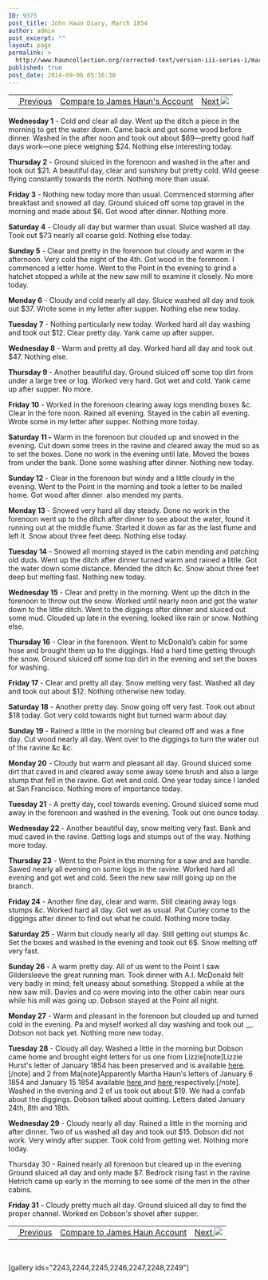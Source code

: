 ```yaml
---
ID: 9375
post_title: John Haun Diary, March 1854
author: admin
post_excerpt: ""
layout: page
permalink: >
  http://www.hauncollection.org/corrected-text/version-iii-series-i/march-1854-2/
published: true
post_date: 2014-09-06 05:16:30
---
```

<table style="width: 100%;">
<tbody>
<tr>
<td><a title="February 1854" href="http://www.hauncollection.org/version-3/version-iii-series-i/february-1854-2/"><img src="https://lh3.googleusercontent.com/-EFJpxxNiPNw/VqgtWBCZrMI/AAAAAAAAAFU/WfY4lPFWWkg/s800-Ic42/Soeb-Plain-Arrows-8-10px.png" alt="" width="10" height="10" /> Previous</a></td>
<td style="text-align: center;"><a title="March 1854" href="http://www.hauncollection.org/version-3/version-iii-series-i/march-1854/">Compare to James Haun's Account</a></td>
<td style="text-align: right;"><a title="April 1854" href="http://www.hauncollection.org/version-3/version-iii-series-i/april-1854-2/">Next <img src="https://lh3.googleusercontent.com/-67k0cYlpXHw/VqgtWKz1MXI/AAAAAAAAAFU/k9PW_Piyurk/s800-Ic42/Soeb-Plain-Arrows-5-10px.png" /></a></td>
</tr>
</tbody>
</table>
<strong>Wednesday 1</strong> - Cold and clear all day. Went up the ditch a piece in the morning to get the water down. Came back and got some wood before dinner. Washed in the after noon and took out about $69—pretty good half days work—one piece weighing $24. Nothing else interesting today.

<strong>Thursday 2</strong> - Ground sluiced in the forenoon and washed in the after and took out $21. A beautiful day, clear and sunshiny but pretty cold. Wild geese flying constantly towards the north. Nothing more than usual.

<strong>Friday 3</strong> - Nothing new today more than usual. Commenced storming after breakfast and snowed all day. Ground sluiced off some top gravel in the morning and made about $6. Got wood after dinner. Nothing more.

<strong>Saturday 4</strong> - Cloudy all day but warmer than usual. Sluice washed all day. Took out $73 nearly all coarse gold. Nothing else today.

<strong>Sunday 5</strong> - Clear and pretty in the forenoon but cloudy and warm in the afternoon. Very cold the night of the 4th. Got wood in the forenoon. I commenced a letter home. Went to the Point in the evening to grind a hatchet stopped a while at the new saw mill to examine it closely. No more today.

<strong>Monday 6</strong> - Cloudy and cold nearly all day. Sluice washed all day and took out $37. Wrote some in my letter after supper. Nothing else new today.

<strong>Tuesday 7</strong> - Nothing particularly new today. Worked hard all day washing and took out $12. Clear pretty day. Yank came up after supper.

<strong>Wednesday 8</strong> - Warm and pretty all day. Worked hard all day and took out $47. Nothing else.

<strong>Thursday 9</strong> - Another beautiful day. Ground sluiced off some top dirt from under a large tree or log. Worked very hard. Got wet and cold. Yank came up after supper. No more.

<strong>Friday 10</strong> - Worked in the forenoon clearing away logs mending boxes &amp;c. Clear in the fore noon. Rained all evening. Stayed in the cabin all evening. Wrote some in my letter after supper. Nothing more today.

<strong>Saturday 11 -</strong> Warm in the forenoon but clouded up and snowed in the evening. Cut down some trees in the ravine and cleared away the mud so as to set the boxes. Done no work in the evening until late. Moved the boxes from under the bank. Done some washing after dinner. Nothing new today.

<strong>Sunday 12</strong> - Clear in the forenoon but windy and a little cloudy in the evening. Went to the Point in the morning and took a letter to be mailed home. Got wood after dinner  also mended my pants.

<strong>Monday 13</strong> - Snowed very hard all day steady. Done no work in the forenoon went up to the ditch after dinner to see about the water, found it running out at the middle flume. Started it down as far as the last flume and left it. Snow about three feet deep. Nothing else today.

<strong>Tuesday 14</strong> - Snowed all morning stayed in the cabin mending and patching old duds. Went up the ditch after dinner turned warm and rained a little. Got the water down some distance. Mended the ditch &amp;c. Snow about three feet deep but melting fast. Nothing new today.

<strong>Wednesday 15</strong> - Clear and pretty in the morning. Went up the ditch in the forenoon to throw out the snow. Worked until nearly noon and got the water down to the little ditch. Went to the diggings after dinner and sluiced out some mud. Clouded up late in the evening, looked like rain or snow. Nothing else.

<strong>Thursday 16</strong> - Clear in the forenoon. Went to McDonald’s cabin for some hose and brought them up to the diggings. Had a hard time getting through the snow. Ground sluiced off some top dirt in the evening and set the boxes for washing.

<strong>Friday 17</strong> - Clear and pretty all day. Snow melting very fast. Washed all day and took out about $12. Nothing otherwise new today.

<strong>Saturday 18</strong> - Another pretty day. Snow going off very fast. Took out about $18 today. Got very cold towards night but turned warm about day.

<strong>Sunday 19</strong> - Rained a little in the morning but cleared off and was a fine day. Cut wood nearly all day. Went over to the diggings to turn the water out of the ravine &amp;c &amp;c.

<strong>Monday 20</strong> - Cloudy but warm and pleasant all day. Ground sluiced some dirt that caved in and cleared away some away some brush and also a large stump that fell in the ravine. Got wet and cold. One year today since I landed at San Francisco. Nothing more of importance today.

<strong>Tuesday 21</strong> - A pretty day, cool towards evening. Ground sluiced some mud away in the forenoon and washed in the evening. Took out one ounce today.

<strong>Wednesday 22</strong> - Another beautiful day, snow melting very fast. Bank and mud caved in the ravine. Getting logs and stumps out of the way. Nothing more today.

<strong>Thursday 23</strong> - Went to the Point in the morning for a saw and axe handle. Sawed nearly all evening on some logs in the ravine. Worked hard all evening and got wet and cold. Seen the new saw mill going up on the branch.

<strong>Friday 24</strong> - Another fine day, clear and warm. Still clearing away logs stumps &amp;c. Worked hard all day. Got wet as usual. Pat Curley come to the diggings after dinner to find out what he could. Nothing more today.

<strong>Saturday 25</strong> - Warm but cloudy nearly all day. Still getting out stumps &amp;c. Set the boxes and washed in the evening and took out 6$. Snow melting off very fast.

<strong>Sunday 26</strong> - A warm pretty day. All of us went to the Point I saw Gildersleeve the great running man. Took dinner with A.I. McDonald felt very badly in mind; felt uneasy about something. Stopped a while at the new saw mill. Davies and co were moving into the other cabin near ours while his mill was going up. Dobson stayed at the Point all night.

<strong>Monday 27</strong> - Warm and pleasant in the forenoon but clouded up and turned cold in the evening. Pa and myself worked all day washing and took out __. Dobson not back yet. Nothing more new today.

<strong>Tuesday 28</strong> - Cloudy all day. Washed a little in the morning but Dobson came home and brought eight letters for us one from Lizzie[note]Lizzie Hurst's letter of January 1854 has been preserved and is available <a title="January 6 1854" href="http://www.hauncollection.org/version-3/version-iii-series-ii/january-6-1854-martha-haun-to-james-haun/" target="_blank" rel="noopener">here</a>.[/note] and 2 from Ma[note]Apparently Martha Haun's letters of January 6 1854 and January 15 1854 available <a title="January 6 1854" href="http://www.hauncollection.org/version-3/version-iii-series-ii/january-6-1854-martha-haun-to-james-haun/" target="_blank" rel="noopener">here </a>and <a title="January 15 1854" href="http://www.hauncollection.org/version-3/version-iii-series-ii/january-15-1854-martha-haun-to-james-haun/" target="_blank" rel="noopener">here </a>respectively.[/note]. Washed in the evening and 2 of us took out about $19. We had a confab about the diggings. Dobson talked about quitting. Letters dated January 24th, 8th and 18th.

<strong>Wednesday 29</strong> - Cloudy nearly all day. Rained a little in the morning and after dinner. Two of us washed all day and took out $15. Dobson did not work. Very windy after supper. Took cold from getting wet. Nothing more today.

Thursday 30 - Rained nearly all forenoon but cleared up in the evening. Ground sluiced all day and only made $7. Bedrock rising fast in the ravine. Hetrich came up early in the morning to see some of the men in the other cabins.

<strong>Friday 31</strong> - Cloudy pretty much all day. Ground sluiced all day to find the proper channel. Worked on Dobson's shovel after supper.
<table style="width: 100%;">
<tbody>
<tr>
<td><a title="February 1854" href="http://www.hauncollection.org/version-3/version-iii-series-i/february-1854-2/"><img src="https://lh3.googleusercontent.com/-EFJpxxNiPNw/VqgtWBCZrMI/AAAAAAAAAFU/WfY4lPFWWkg/s800-Ic42/Soeb-Plain-Arrows-8-10px.png" alt="" width="10" height="10" /> Previous</a></td>
<td style="text-align: center;"><a title="March 1854" href="http://www.hauncollection.org/version-3/version-iii-series-i/march-1854/">Compare to James Haun Account</a></td>
<td style="text-align: right;"><a title="April 1854" href="http://www.hauncollection.org/version-3/version-iii-series-i/april-1854-2/">Next <img src="https://lh3.googleusercontent.com/-67k0cYlpXHw/VqgtWKz1MXI/AAAAAAAAAFU/k9PW_Piyurk/s800-Ic42/Soeb-Plain-Arrows-5-10px.png" /></a></td>
</tr>
</tbody>
</table>
&nbsp;

[gallery ids="2243,2244,2245,2246,2247,2248,2249"]